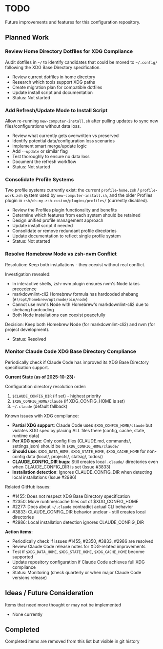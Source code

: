 # TODO

Future improvements and features for this configuration repository.

## Planned Work

### Review Home Directory Dotfiles for XDG Compliance

Audit dotfiles in `~/` to identify candidates that could be moved to `~/.config/` following the XDG Base Directory specification.

- Review current dotfiles in home directory
- Research which tools support XDG paths
- Create migration plan for compatible dotfiles
- Update install script and documentation
- Status: Not started


### Add Refresh/Update Mode to Install Script

Allow re-running `new-computer-install.sh` after pulling updates to sync new files/configurations without data loss.

- Review what currently gets overwritten vs preserved
- Identify potential data/configuration loss scenarios
- Implement smart merge/update logic
- Add `--update` or similar flag
- Test thoroughly to ensure no data loss
- Document the refresh workflow
- Status: Not started

### Consolidate Profile Systems

Two profile systems currently exist: the current `profile-home.zsh` / `profile-work.zsh` system used by `new-computer-install.sh`, and the older Profiles plugin in `zsh/oh-my-zsh-custom/plugins/profiles/` (currently disabled).

- Review the Profiles plugin functionality and benefits
- Determine which features from each system should be retained
- Design unified profile management approach
- Update install script if needed
- Consolidate or remove redundant profile directories
- Update documentation to reflect single profile system
- Status: Not started

### Resolve Homebrew Node vs zsh-nvm Conflict

Resolution: Keep both installations - they coexist without real conflict.

Investigation revealed:
- In interactive shells, zsh-nvm plugin ensures nvm's Node takes precedence
- markdownlint-cli2 Homebrew formula has hardcoded shebang (`#!/opt/homebrew/opt/node/bin/node`)
- Cannot use nvm's Node with Homebrew's markdownlint-cli2 due to shebang hardcoding
- Both Node installations can coexist peacefully

Decision: Keep both Homebrew Node (for markdownlint-cli2) and nvm (for project development).

- Status: Resolved

### Monitor Claude Code XDG Base Directory Compliance

Periodically check if Claude Code has improved its XDG Base Directory specification support.

**Current State (as of 2025-10-23):**

Configuration directory resolution order:
1. `$CLAUDE_CONFIG_DIR` (if set) - highest priority
2. `$XDG_CONFIG_HOME/claude` (if XDG_CONFIG_HOME is set)
3. `~/.claude` (default fallback)

Known issues with XDG compliance:
- **Partial XDG support**: Claude Code uses `$XDG_CONFIG_HOME/claude` but violates XDG spec by placing ALL files there (config, cache, state, runtime data)
- **Per XDG spec**: Only config files (CLAUDE.md, commands/, settings.json) should be in `$XDG_CONFIG_HOME/claude/`
- **Should use**: `$XDG_DATA_HOME`, `$XDG_STATE_HOME`, `$XDG_CACHE_HOME` for non-config data (local/, projects/, statsig/, todos/)
- **CLAUDE_CONFIG_DIR bugs**: Still creates local `.claude/` directories even when CLAUDE_CONFIG_DIR is set (Issue #3833)
- **Installation detection**: Ignores CLAUDE_CONFIG_DIR when detecting local installations (Issue #2986)

Related GitHub issues:
- #1455: Does not respect XDG Base Directory specification
- #2350: Move runtime/cache files out of $XDG_CONFIG_HOME
- #2277: Docs about `~/.claude` contradict actual CLI behavior
- #3833: CLAUDE_CONFIG_DIR behavior unclear - still creates local directories
- #2986: Local installation detection ignores CLAUDE_CONFIG_DIR

**Action items:**
- Periodically check if issues #1455, #2350, #3833, #2986 are resolved
- Review Claude Code release notes for XDG-related improvements
- Test if `$XDG_DATA_HOME`, `$XDG_STATE_HOME`, `$XDG_CACHE_HOME` become supported
- Update repository configuration if Claude Code achieves full XDG compliance
- Status: Monitoring (check quarterly or when major Claude Code versions release)

## Ideas / Future Consideration

Items that need more thought or may not be implemented

- None currently

## Completed

Completed items are removed from this list but visible in git history
